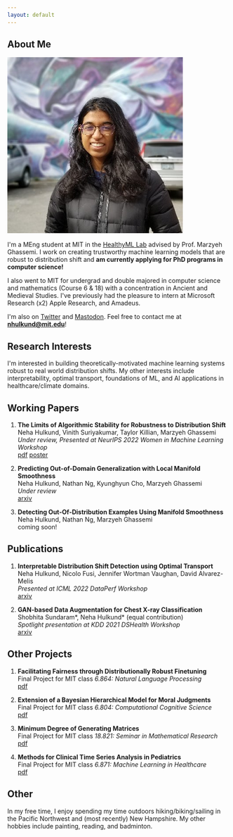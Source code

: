 ```yaml
---
layout: default
---
```


## About Me

<img class="profile-picture" src="prof.jpg">

I'm a MEng student at MIT in the [HealthyML Lab](https://healthyml.org) advised by Prof. Marzyeh Ghassemi. I work on creating trustworthy machine learning models that are robust to distribution shift and **am currently applying for PhD programs in computer science!**

I also went to MIT for undergrad and double majored in computer science and mathematics (Course 6 & 18) with a concentration in Ancient and Medieval Studies. I've previously had the pleasure to intern at Microsoft Research (x2) Apple Research, and Amadeus.

I'm also on [Twitter](https://twitter.com/NHulkund) and [Mastodon](). Feel free to contact me at **nhulkund@mit.edu**! 

## Research Interests

I'm interested in building theoretically-motivated machine learning systems robust to real world distribution shifts. My other interests include interpretability, optimal transport, foundations of ML, and AI applications in healthcare/climate domains.

## Working Papers
1. **The Limits of Algorithmic Stability for Robustness to Distribution Shift** \
Neha Hulkund, Vinith Suriyakumar, Taylor Killian, Marzyeh Ghassemi\
*Under review, Presented at NeurIPS 2022 Women in Machine Learning Workshop* \
[pdf](https://drive.google.com/file/d/1J8NJZJJv_lEI-bS6WqQHMNPTjwODvbBY/view?usp=sharing)
[poster](https://drive.google.com/file/d/1S1W2BL_NpgCNgbSkugarDmj5iFMF7EhD/view?usp=share_link)

2. **Predicting Out-of-Domain Generalization with Local Manifold Smoothness**\
Neha Hulkund, Nathan Ng, Kyunghyun Cho, Marzyeh Ghassemi \
*Under review*\
[arxiv](https://arxiv.org/pdf/2207.02093.pdf)

3. **Detecting Out-Of-Distribution Examples Using Manifold Smoothness**\
Neha Hulkund, Nathan Ng, Marzyeh Ghassemi\
coming soon!

## Publications

1. **Interpretable Distribution Shift Detection using Optimal Transport**\
Neha Hulkund, Nicolo Fusi, Jennifer Wortman Vaughan, David Alvarez-Melis \
*Presented at ICML 2022 DataPerf Workshop*\
[arxiv](https://arxiv.org/pdf/2208.02896.pdf)

2. **GAN-based Data Augmentation for Chest X-ray Classification**\
Shobhita Sundaram\*, Neha Hulkund\* (equal contribution)\
*Spotlight presentation at KDD 2021 DSHealth Workshop*\
[arxiv](https://arxiv.org/pdf/2107.02970.pdf)

## Other Projects
1. **Facilitating Fairness through Distributionally Robust Finetuning**\
Final Project for MIT class *6.864: Natural Language Processing*\
[pdf](https://drive.google.com/file/d/14T0o401LiZr772WwZkGg2Mf-Mt7m8Vjx/view?usp=share_link)

2. **Extension of a Bayesian Hierarchical Model for Moral Judgments**\
Final Project for MIT class *6.804: Computational Cognitive Science*\
[pdf](https://drive.google.com/file/d/1f0UMBvd9_rlW5LJxU9tn2UXnBRywyOKH/view?usp=sharing)

3. **Minimum Degree of Generating Matrices**\
Final Project for MIT class *18.821: Seminar in Mathematical Research*\
[pdf](https://drive.google.com/file/d/12xdOv5r0wrc9y5k3k1_rHAKYShrORQ4j/view?usp=sharing)

4. **Methods for Clinical Time Series Analysis in Pediatrics**\
Final Project for MIT class *6.871: Machine Learning in Healthcare*\
[pdf](https://drive.google.com/file/d/1OwCuu6WlETLEwfqDormRkT87XkeiYt6k/view?usp=sharing)

## Other
In my free time, I enjoy spending my time outdoors hiking/biking/sailing in the Pacific Northwest and (most recently) New Hampshire. My other hobbies include painting, reading, and badminton. 

<!-- This is a [link](http://google.com). Something *italics* and something **bold**.

Here is a table

Year | Award | Category
-----|-------|--------
2014 | Emmy  | Won Outstanding Lead Actor in a miniseries or a movie
2015 | BAFTA | Nominated for Best Leading Actor for Sherlock
2014 | Satellite | Won Best Actor miniseries or television film

Here is a horizontal rule

---

Here is a blockquote

> To a great mind, nothing is little -->

